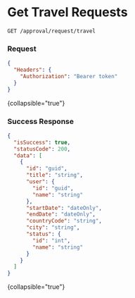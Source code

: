 # Get Travel Requests

```HTTP
GET /approval/request/travel
```

### Request

```json
{
  "Headers": {
    "Authorization": "Bearer token"
  }
}
```
{collapsible="true"}

### Success Response

```json
{
  "isSuccess": true,
  "statusCode": 200,
  "data": [
    {
      "id": "guid",
      "title": "string",
      "user": {
        "id": "guid",
        "name": "string"
      },
      "startDate": "dateOnly",
      "endDate": "dateOnly",
      "countryCode": "string",
      "city": "string",
      "status": {
        "id": "int",
        "name": "string"
      }
    }
  ]
}
```
{collapsible="true"}